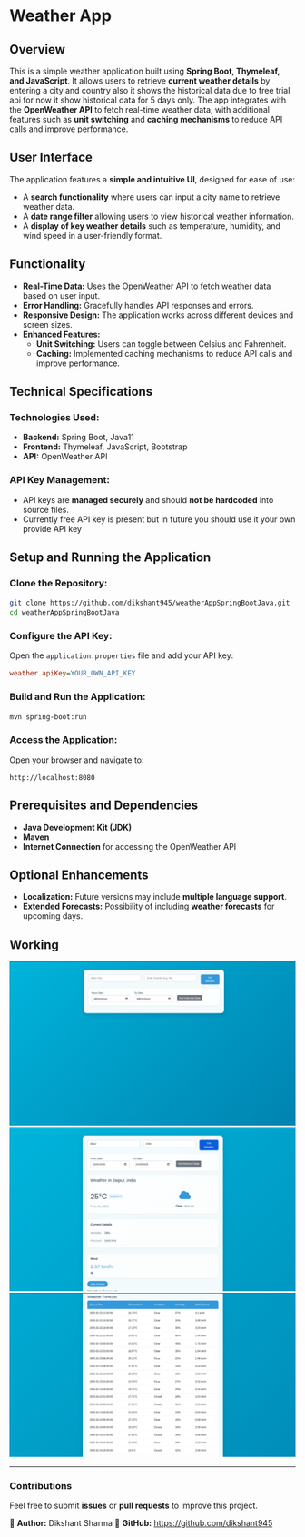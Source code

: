 # Weather App

## Overview
This is a simple weather application built using **Spring Boot, Thymeleaf, and JavaScript**. It allows users to retrieve **current weather details** by entering a city and country also it shows the historical data due to free trial api for now it show historical data for 5 days only.  The app integrates with the **OpenWeather API** to fetch real-time weather data, with additional features such as **unit switching** and **caching mechanisms** to reduce API calls and improve performance.


## User Interface
The application features a **simple and intuitive UI**, designed for ease of use:
- A **search functionality** where users can input a city name to retrieve weather data.
- A **date range filter** allowing users to view historical weather information.
- A **display of key weather details** such as temperature, humidity, and wind speed in a user-friendly format.

## Functionality
- **Real-Time Data:** Uses the OpenWeather API to fetch weather data based on user input.
- **Error Handling:** Gracefully handles API responses and errors.
- **Responsive Design:** The application works across different devices and screen sizes.
- **Enhanced Features:**
  - **Unit Switching:** Users can toggle between Celsius and Fahrenheit.
  - **Caching:** Implemented caching mechanisms to reduce API calls and improve performance.

## Technical Specifications
### **Technologies Used:**
- **Backend:** Spring Boot, Java11
- **Frontend:** Thymeleaf, JavaScript, Bootstrap
- **API:** OpenWeather API

### **API Key Management:**
- API keys are **managed securely** and should **not be hardcoded** into source files.
- Currently free API key is present but in future you should use it your own provide API key


## Setup and Running the Application
### **Clone the Repository:**
```sh
git clone https://github.com/dikshant945/weatherAppSpringBootJava.git
cd weatherAppSpringBootJava
```

### **Configure the API Key:**
Open the `application.properties` file and add your API key:
```ini
weather.apiKey=YOUR_OWN_API_KEY
```

### **Build and Run the Application:**
```sh
mvn spring-boot:run
```

### **Access the Application:**
Open your browser and navigate to:
```
http://localhost:8080
```

## Prerequisites and Dependencies
- **Java Development Kit (JDK)**
- **Maven**
- **Internet Connection** for accessing the OpenWeather API

## Optional Enhancements
- **Localization:** Future versions may include **multiple language support**.
- **Extended Forecasts:** Possibility of including **weather forecasts** for upcoming days.

## Working
![Weather App working ui page](https://github.com/dikshant945/weatherAppSpringBootJava/blob/master/src/main/resources/static/workingImages/working1.png)
![Weather App working data](https://github.com/dikshant945/weatherAppSpringBootJava/blob/master/src/main/resources/static/workingImages/working2.png)
![Weather App working historical data](https://github.com/dikshant945/weatherAppSpringBootJava/blob/master/src/main/resources/static/workingImages/working3.png)

---

### **Contributions**
Feel free to submit **issues** or **pull requests** to improve this project.

📌 **Author:** Dikshant Sharma
📌 **GitHub:** https://github.com/dikshant945

